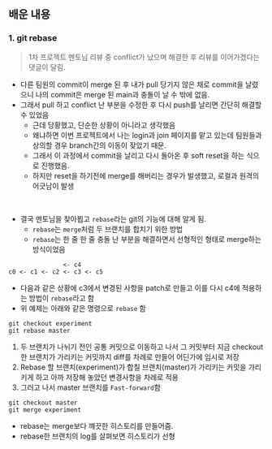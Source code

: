 ## 배운 내용

### 1. git rebase

> 1차 프로젝트 멘토님 리뷰 중 conflict가 났으며 해결한 후 리뷰를 이어가겠다는 댓글이 달림.

- 다른 팀원의 commit이 merge 된 후 내가 pull 당기지 않은 채로 commit을 날렸으니 나의 commit은 merge 된 main과 충돌이 날 수 밖에 없음.
- 그래서 pull 하고 conflict 난 부분을 수정한 후 다시 push를 날리면 간단히 해결할 수 있었음
  - 근데 당황했고, 단순한 상황이 아니라고 생각했음
  - 왜냐하면 이번 프로젝트에서 나는 login과 join 페이지를 맡고 있는데 팀원들과 상의할 경우 branch간의 이동이 잦았기 때문.
  - 그래서 이 과정에서 commit을 날리고 다시 돌아온 후 soft reset을 하는 식으로 진행했음.
  - 하지만 reset을 하기전에 merge를 해버리는 경우가 발생했고, 로컬과 원격의 어긋남이 발생

<br>

- 결국 멘토님을 찾아뵙고 `rebase`라는 git의 기능에 대해 알게 됨.
  - `rebase`는 `merge`처럼 두 브랜치를 합치기 위한 방법
  - `rebase`는 한 줄 한 줄 충돌 난 부분을 해결하면서 선형적인 형태로 merge하는 방식이었음

```
               <- c4
c0 <- c1 <- c2 <- c3 <- c5
```

- 다음과 같은 상황에 c3에서 변경된 사항을 patch로 만들고 이를 다시 c4에 적용하는 방법이 `rebase`라고 함
- 위 예제는 아래와 같은 명령으로 `rebase` 함

```
git checkout experiment
git rebase master
```

1. 두 브랜치가 나뉘기 전인 공통 커밋으로 이동하고 나서 그 커밋부터 지금 checkout한 브랜치가 가리키는 커밋까지 diff를 차례로 만들어 어딘가에 임시로 저장
2. Rebase 할 브랜치(experiment)가 합칠 브랜치(master)가 가리키는 커밋을 가리키게 하고 아까 저장해 놓았던 변경사항을 차례로 적용
3. 그러고 나서 master 브랜치를 `Fast-forward`함

```
git checkout master
git merge experiment
```

- rebase는 merge보다 꺠끗한 히스토리를 만들어줌.
- rebase한 브랜치의 log를 살펴보면 히스토리가 선형
